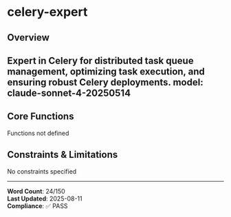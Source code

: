 # celery-expert

## Overview

Expert in Celery for distributed task queue management, optimizing task execution, and ensuring robust Celery deployments.
model: claude-sonnet-4-20250514
---

## Core Functions

Functions not defined

## Constraints & Limitations

No constraints specified



---
**Word Count**: 24/150  
**Last Updated**: 2025-08-11  
**Compliance**: ✅ PASS